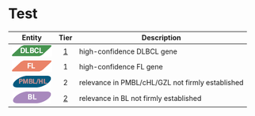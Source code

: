 
# Test

|Entity|Tier|Description                           |
|:------:|:----:|--------------------------------------|
|![DLBCL](images/icons/DLBCL_tier1.png) |[1](DLBCL_genes#tier-1-dlbcl-genes)|high-confidence DLBCL gene    |
|![FL](images/icons/FL_tier1.png)    |1   |high-confidence FL gene|
|![PMBL](images/icons/PMBL_tier2.png)|2|relevance in PMBL/cHL/GZL not firmly established|
|![BL](images/icons/BL_tier2.png)    |[2](BL_genes#tier-2-bl-genes)   |relevance in BL not firmly established|
